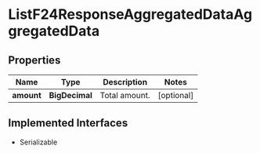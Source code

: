 

# ListF24ResponseAggregatedDataAggregatedData


## Properties

Name | Type | Description | Notes
------------ | ------------- | ------------- | -------------
**amount** | **BigDecimal** | Total amount. |  [optional]


## Implemented Interfaces

* Serializable


